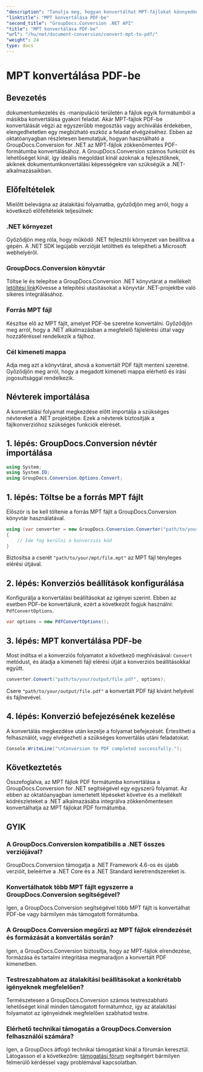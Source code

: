 ```yaml
---
"description": "Tanulja meg, hogyan konvertálhat MPT-fájlokat könnyedén PDF-be a GroupDocs.Conversion for .NET segítségével. Kövesse lépésről lépésre szóló útmutatónkat az integráció és a hatékony dokumentumkezelés érdekében."
"linktitle": "MPT konvertálása PDF-be"
"second_title": "GroupDocs.Conversion .NET API"
"title": "MPT konvertálása PDF-be"
"url": "/hu/net/document-conversion/convert-mpt-to-pdf/"
"weight": 24
type: docs
---
```

# MPT konvertálása PDF-be

## Bevezetés
dokumentumkezelés és -manipuláció területén a fájlok egyik formátumból a másikba konvertálása gyakori feladat. Akár MPT-fájlok PDF-be konvertálását végzi az egyszerűbb megosztás vagy archiválás érdekében, elengedhetetlen egy megbízható eszköz a feladat elvégzéséhez. Ebben az oktatóanyagban részletesen bemutatjuk, hogyan használható a GroupDocs.Conversion for .NET az MPT-fájlok zökkenőmentes PDF-formátumba konvertálásához. A GroupDocs.Conversion számos funkciót és lehetőséget kínál, így ideális megoldást kínál azoknak a fejlesztőknek, akiknek dokumentumkonvertálási képességekre van szükségük a .NET-alkalmazásaikban.
## Előfeltételek
Mielőtt belevágna az átalakítási folyamatba, győződjön meg arról, hogy a következő előfeltételek teljesülnek:
### .NET környezet
Győződjön meg róla, hogy működő .NET fejlesztői környezet van beállítva a gépén. A .NET SDK legújabb verzióját letöltheti és telepítheti a Microsoft webhelyéről.
### GroupDocs.Conversion könyvtár
Töltse le és telepítse a GroupDocs.Conversion .NET könyvtárat a mellékelt [letöltési link](https://releases.groupdocs.com/conversion/net/)Kövesse a telepítési utasításokat a könyvtár .NET-projektbe való sikeres integrálásához.
### Forrás MPT fájl
Készítse elő az MPT fájlt, amelyet PDF-be szeretne konvertálni. Győződjön meg arról, hogy a .NET alkalmazásban a megfelelő fájlelérési úttal vagy hozzáféréssel rendelkezik a fájlhoz.
### Cél kimeneti mappa
Adja meg azt a könyvtárat, ahová a konvertált PDF fájlt menteni szeretné. Győződjön meg arról, hogy a megadott kimeneti mappa elérhető és írási jogosultsággal rendelkezik.

## Névterek importálása
A konvertálási folyamat megkezdése előtt importálja a szükséges névtereket a .NET projektjébe. Ezek a névterek biztosítják a fájlkonverzióhoz szükséges funkciók elérését.
## 1. lépés: GroupDocs.Conversion névtér importálása
```csharp
using System;
using System.IO;
using GroupDocs.Conversion.Options.Convert;
```
## 1. lépés: Töltse be a forrás MPT fájlt
Először is be kell töltenie a forrás MPT fájlt a GroupDocs.Conversion könyvtár használatával.
```csharp
using (var converter = new GroupDocs.Conversion.Converter("path/to/your/mpt/file.mpt"))
{
    // Ide fog kerülni a konverziós kód
}
```
Biztosítsa a cserét `"path/to/your/mpt/file.mpt"` az MPT fájl tényleges elérési útjával.
## 2. lépés: Konverziós beállítások konfigurálása
Konfigurálja a konvertálási beállításokat az igényei szerint. Ebben az esetben PDF-be konvertálunk, ezért a következőt fogjuk használni: `PdfConvertOptions`.
```csharp
var options = new PdfConvertOptions();
```
## 3. lépés: MPT konvertálása PDF-be
Most indítsa el a konverziós folyamatot a következő meghívásával: `Convert` metódust, és átadja a kimeneti fájl elérési útját a konverziós beállításokkal együtt.
```csharp
converter.Convert("path/to/your/output/file.pdf", options);
```
Csere `"path/to/your/output/file.pdf"` a konvertált PDF fájl kívánt helyével és fájlnevével.
## 4. lépés: Konverzió befejezésének kezelése
A konvertálás megkezdése után kezelje a folyamat befejezését. Értesítheti a felhasználót, vagy elvégezheti a szükséges konvertálás utáni feladatokat.
```csharp
Console.WriteLine("\nConversion to PDF completed successfully.");
```

## Következtetés
Összefoglalva, az MPT fájlok PDF formátumba konvertálása a GroupDocs.Conversion for .NET segítségével egy egyszerű folyamat. Az ebben az oktatóanyagban ismertetett lépéseket követve és a mellékelt kódrészleteket a .NET alkalmazásába integrálva zökkenőmentesen konvertálhatja az MPT fájlokat PDF formátumba.
## GYIK
### A GroupDocs.Conversion kompatibilis a .NET összes verziójával?
GroupDocs.Conversion támogatja a .NET Framework 4.6-os és újabb verzióit, beleértve a .NET Core és a .NET Standard keretrendszereket is.
### Konvertálhatok több MPT fájlt egyszerre a GroupDocs.Conversion segítségével?
Igen, a GroupDocs.Conversion segítségével több MPT fájlt is konvertálhat PDF-be vagy bármilyen más támogatott formátumba.
### A GroupDocs.Conversion megőrzi az MPT fájlok elrendezését és formázását a konvertálás során?
Igen, a GroupDocs.Conversion biztosítja, hogy az MPT-fájlok elrendezése, formázása és tartalmi integritása megmaradjon a konvertált PDF kimenetben.
### Testreszabhatom az átalakítási beállításokat a konkrétabb igényeknek megfelelően?
Természetesen a GroupDocs.Conversion számos testreszabható lehetőséget kínál minden támogatott formátumhoz, így az átalakítási folyamatot az igényeidnek megfelelően szabhatod testre.
### Elérhető technikai támogatás a GroupDocs.Conversion felhasználói számára?
Igen, a GroupDocs átfogó technikai támogatást kínál a fórumán keresztül. Látogasson el a következőre: [támogatási fórum](https://forum.groupdocs.com/c/conversion/11) segítségért bármilyen felmerülő kérdéssel vagy problémával kapcsolatban.